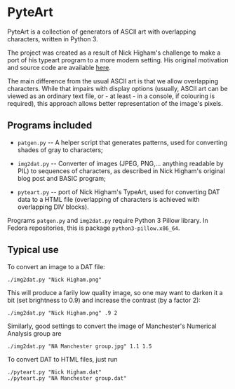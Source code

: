 PyteArt
=======

PyteArt is a collection of generators of ASCII art with overlapping characters, written in Python 3.

The project was created as a result of Nick Higham's challenge to make a port of his typeart program to a more modern setting. His original motivation and source code are available [here](http://nickhigham.wordpress.com/2014/08/29/typewriter-art/).

The main difference from the usual ASCII art is that we allow overlapping characters. While that impairs with display options (usually, ASCII art can be viewed as an ordinary text file, or - at least - in a console, if colouring is required), this approach allows better representation of the image's pixels.



Programs included
-----------------

* `patgen.py` -- A helper script that generates patterns, used for converting shades of gray to characters;

* `img2dat.py` -- Converter of images (JPEG, PNG,... anything readable by PIL) to sequences of characters, as described in Nick Higham's original blog post and BASIC program;

* `pyteart.py` -- port of Nick Higham's TypeArt, used for converting DAT data to a HTML file (overlapping of characters is achieved with overlapping DIV blocks).

Programs `patgen.py` and `img2dat.py` require Python 3 Pillow library. In Fedora repositories, this is package `python3-pillow.x86_64`.



Typical use
-----------

To convert an image to a DAT file:

    ./img2dat.py "Nick Higham.png"

This will produce a farily low quality image, so one may want to darken it a bit (set brightness to 0.9) and increase the contrast (by a factor 2):

    ./img2dat.py "Nick Higham.png" .9 2

Similarly, good settings to convert the image of Manchester's Numerical Analysis group are

    ./img2dat.py "NA Manchester group.jpg" 1.1 1.5

To convert DAT to HTML files, just run

    ./pyteart.py "Nick Higham.dat"
    ./pyteart.py "NA Manchester group.dat"

